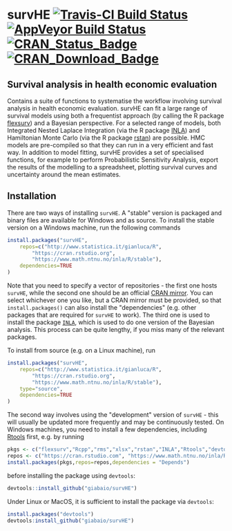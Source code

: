 # survHE [![Travis-CI Build Status](https://travis-ci.org/giabaio/survHE.svg?branch=master)](https://travis-ci.org/giabaio/survHE)[![AppVeyor Build Status](https://ci.appveyor.com/api/projects/status/github/giabaio/survHE?branch=master&svg=true)](https://ci.appveyor.com/project/giabaio/survHE)[![CRAN_Status_Badge](http://www.r-pkg.org/badges/version/survHE)](https://cran.r-project.org/package=survHE)[![CRAN_Download_Badge](http://cranlogs.r-pkg.org/badges/survHE)](https://cran.r-project.org/package=survHE)
## Survival analysis in health economic evaluation

Contains a suite of functions to systematise the workflow involving survival analysis in health economic evaluation. survHE can fit a large range of survival models using both a frequentist approach (by calling the R package [flexsurv](https://CRAN.R-project.org/package=flexsurv)) and a Bayesian perspective. For a selected range of models, both Integrated Nested Laplace Integration (via the R package [INLA](http://www.r-inla.org/)) and Hamiltonian Monte Carlo (via the R package [rstan](https://CRAN.R-project.org/package=rstan)) are possible. HMC models are pre-compiled so that they can run in a very efficient and fast way. In addition to model fitting, survHE provides a set of specialised functions, for example to perform Probabilistic Sensitivity Analysis, export the results of the modelling to a spreadsheet, plotting survival curves and uncertainty around the mean estimates.

## Installation
There are two ways of installing `survHE`. A "stable" version is packaged and binary files are available for Windows and as source. To install the stable version on a Windows machine, run the following commands
```R
install.packages("survHE",
	repos=c("http://www.statistica.it/gianluca/R",
		"https://cran.rstudio.org",
		"https://www.math.ntnu.no/inla/R/stable"),
	dependencies=TRUE
)
```
Note that you need to specify a vector of repositories - the first one hosts `survHE`, while the second one should be an official [CRAN mirror](https://cran.r-project.org/index.html). You can select whichever one you like, but a CRAN mirror must be provided, so that `install.packages()` can also install the "dependencies" (e.g. other packages that are required for `survHE` to work). The third one is used to install the package [`INLA`](http://www.r-inla.org/), which is used to do one version of the Bayesian analysis. This process can be quite lengthy, if you miss many of the relevant packages.

To install from source (e.g. on a Linux machine), run
```R
install.packages("survHE",
	repos=c("http://www.statistica.it/gianluca/R",
		"https://cran.rstudio.org",
		"https://www.math.ntnu.no/inla/R/stable"),
	type="source",
	dependencies=TRUE
)
```

The second way involves using the "development" version of `survHE` - this will usually be updated more frequently and may be continuously tested. On Windows machines, you need to install a few dependencies, including [Rtools](https://cran.r-project.org/bin/windows/Rtools/) first, e.g. by running
```R
pkgs <- c("flexsurv","Rcpp","rms","xlsx","rstan","INLA","Rtools","devtools")
repos <- c("https://cran.rstudio.com", "https://www.math.ntnu.no/inla/R/stable") 
install.packages(pkgs,repos=repos,dependencies = "Depends")
```
before installing the package using `devtools`:
```R
devtools::install_github("giabaio/survHE")
```
Under Linux or MacOS, it is sufficient to install the package via `devtools`:
```R
install.packages("devtools")
devtools:install_github("giabaio/survHE")
```
